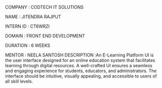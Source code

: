 COMPANY : CODTECH IT SOLUTIONS

NAME : JITENDRA RAJPUT

INTERN ID : CT6WRZI

DOMAIN : FRONT END DEVELOPMENT

DURATION : 6 WEEKS

MENTOR : NEELA SANTOSH
DESCRIPTION :An E-Learning Platform UI is the user interface designed for an online education system that facilitates learning through digital resources. A well-crafted UI ensures a seamless and engaging experience for students, educators, and administrators. The interface should be intuitive, visually appealing, and accessible to users of all skill levels.
